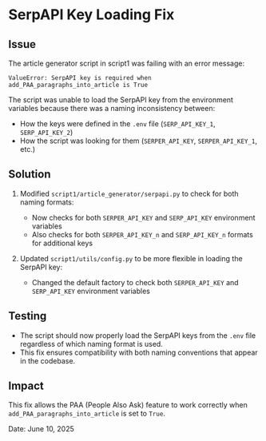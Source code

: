 # SerpAPI Key Loading Fix

## Issue
The article generator script in script1 was failing with an error message:
```
ValueError: SerpAPI key is required when add_PAA_paragraphs_into_article is True
```

The script was unable to load the SerpAPI key from the environment variables because there was a naming inconsistency between:
- How the keys were defined in the `.env` file (`SERP_API_KEY_1`, `SERP_API_KEY_2`)
- How the script was looking for them (`SERPER_API_KEY`, `SERPER_API_KEY_1`, etc.)

## Solution
1. Modified `script1/article_generator/serpapi.py` to check for both naming formats:
   - Now checks for both `SERPER_API_KEY` and `SERP_API_KEY` environment variables
   - Also checks for both `SERPER_API_KEY_n` and `SERP_API_KEY_n` formats for additional keys

2. Updated `script1/utils/config.py` to be more flexible in loading the SerpAPI key:
   - Changed the default factory to check both `SERPER_API_KEY` and `SERP_API_KEY` environment variables

## Testing
- The script should now properly load the SerpAPI keys from the `.env` file regardless of which naming format is used.
- This fix ensures compatibility with both naming conventions that appear in the codebase.

## Impact
This fix allows the PAA (People Also Ask) feature to work correctly when `add_PAA_paragraphs_into_article` is set to `True`.

Date: June 10, 2025
